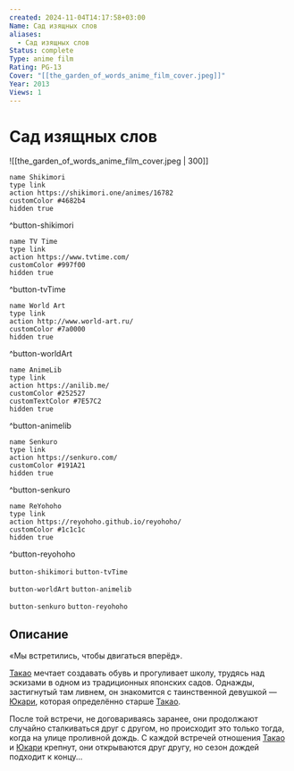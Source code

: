 ```yaml
---
created: 2024-11-04T14:17:58+03:00
Name: Сад изящных слов
aliases:
  - Сад изящных слов
Status: complete
Type: anime film
Rating: PG-13
Cover: "[[the_garden_of_words_anime_film_cover.jpeg]]"
Year: 2013
Views: 1
---
```


# Сад изящных слов

![[the_garden_of_words_anime_film_cover.jpeg | 300]]

```button
name Shikimori
type link
action https://shikimori.one/animes/16782
customColor #4682b4
hidden true
```
^button-shikimori

```button
name TV Time
type link
action https://www.tvtime.com/
customColor #997f00
hidden true
```
^button-tvTime

```button
name World Art
type link
action http://www.world-art.ru/
customColor #7a0000
hidden true
```
^button-worldArt

```button
name AnimeLib
type link
action https://anilib.me/
customColor #252527
customTextColor #7E57C2
hidden true
```
^button-animelib

```button
name Senkuro
type link
action https://senkuro.com/
customColor #191A21
hidden true
```
^button-senkuro

```button
name ReYohoho
type link
action https://reyohoho.github.io/reyohoho/
customColor #1c1c1c
hidden true
```
^button-reyohoho

`button-shikimori` `button-tvTime`

`button-worldArt` `button-animelib`

`button-senkuro` `button-reyohoho`

## Описание

«Мы встретились, чтобы двигаться вперёд».

[Такао](https://shikimori.one/characters/79463-takao-akizuki) мечтает создавать обувь и прогуливает школу, трудясь над эскизами в одном из традиционных японских садов. Однажды, застигнутый там ливнем, он знакомится с таинственной девушкой — [Юкари](https://shikimori.one/characters/79465-yukari-yukino), которая определённо старше [Такао](https://shikimori.one/characters/79463-takao-akizuki).

После той встречи, не договариваясь заранее, они продолжают случайно сталкиваться друг с другом, но происходит это только тогда, когда на улице проливной дождь. С каждой встречей отношения [Такао](https://shikimori.one/characters/79463-takao-akizuki) и [Юкари](https://shikimori.one/characters/79465-yukari-yukino) крепнут, они открываются друг другу, но сезон дождей подходит к концу...
